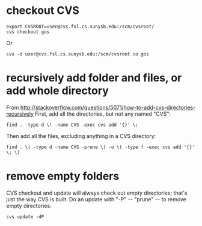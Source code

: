 # checkout CVS

    export CVSROOT=user@cvs.fsl.cs.sunysb.edu:/scm/cvsroot/
    cvs checkout gos

Or

    cvs -d user@cvs.fsl.cs.sunysb.edu:/scm/cvsroot co gos

# recursively add folder and files, or add whole directory
From
http://stackoverflow.com/questions/5071/how-to-add-cvs-directories-recursively
First, add all the directories, but not any named "CVS":

    find . -type d \! -name CVS -exec cvs add '{}' \;

Then add all the files, excluding anything in a CVS directory:

    find . \( -type d -name CVS -prune \) -o \( -type f -exec cvs add '{}' \; \)

# remove empty folders
CVS checkout and update will always check out empty directories; that's
just the way CVS is built. Do an update with "-P" -- "prune" -- to remove
empty directories:

    cvs update -dP
